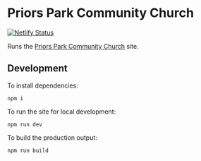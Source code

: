 # Priors Park Community Church

[![Netlify Status](https://api.netlify.com/api/v1/badges/b654c94e-08a6-4b79-b443-7837581b1d8d/deploy-status)](https://app.netlify.com/sites/gatsby-starter-netlify-cms-ci/deploys)

Runs the [Priors Park Community Church](https://priorsparkcommunitychurch.co.uk/) site.

## Development

To install dependencies:
```
npm i
```

To run the site for local development:
```
npm run dev
```

To build the production output:
```
npm run build
```